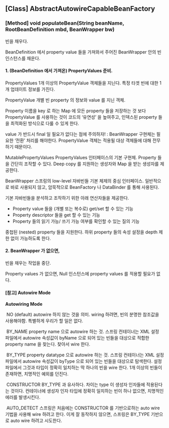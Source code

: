 ## [Class] AbstractAutowireCapableBeanFactory
 
### [Method] void populateBean(String beanName, RootBeanDefinition mbd, BeanWrapper bw)


빈을 채우다.

BeanDefinition 에서 property value 들을 가져와서
주어진 BeanWrapper 안의 빈인스턴스를 채운다.

#### 1. (BeanDefinition 에서 가져온) PropertyValues 준비.

PropertyValues
1개 이상의 PropertyValue 객체들을 지닌다.
특정 타겟 빈에 대한 1개 업데이트 정보를 가진다.

PropertyValue
개별 빈 property 의 정보와 value 를 지닌 객체.

Property 이름을 key 로 하는 Map 에 모든 property 들을 저장하는 것 보다
PropertyValue 를 사용하는 것이
코드의 ‘유연성’ 을 높여주고, 인덱스된 property 들을 최적화된 방식으로 다룰 수 있게 한다.

value 가 반드시 final 일 필요가 없다는 점에 주의하자!
: BeanWrapper 구현체는 필요한 ‘전환’ 처리를 해야한다.
PropertyValue 객체는 적용될 대상 객체들에 대해 전무하기 때문이다.

MutablePropertyValues
PropertyValues 인터페이스의 기본 구현체.
Property 들을 간단히 조작할 수 있다.
Deep copy 를 지원하는 생성자와 Map 을 받는 생성자를 제공한다.



BeanWrapper
스프링의 low-level 자바빈들 기본 체제의 중심 인터페이스.
일반적으로 바로 사용되지 않고,
암묵적으로 BeanFactory 나 DataBinder 를 통해 사용된다.

기본 자바빈들을 분석하고 조작하기 위한 아래 연산자들을 제공한다.
-	Property value 들을 (개별 또는 복수로) get/set 할 수 있는 기능
-	Property descriptor 들을 get 할 수 있는 기능
-	Property 들의 읽기 가능/ 쓰기 가능 여부를 확인할 수 있는 질의 기능

중첩된 (nested) property 들을 지원한다.
하위 property 들의 속성 설정을 depth 제한 없이 가능하도록 한다.


#### 2. BeanWrapper 가 없으면,
빈을 채우는 작업을 중단.

Property values 가 없으면,
Null 인스턴스에 property values 를 적용할 필요가 없다.


#### [참고] Autowire Mode
**Autowiring Mode**

​ NO (default)
autowire 하지 않는 것을 의미.
wiring 하려면, 빈의 분명한 참조값을 사용해야함.
특별하게 우리가 할 일은 없다.

​ BY_NAME
property name 으로 autowire 하는 것.
스프링 컨테이너는 XML 설정 파일에서 autowire 속성값이 byName 으로 되어 있는 빈들을 대상으로
적합한 property name 을 찾는다. 찾아서 wire 한다.

​ BY_TYPE
property datatype 으로 autowire 하는 것.
스프링 컨테이너는 XML 설정 파일에서 autowire 속성값이 byType 으로 되어 있는 빈들을 대상으로 
탐색한다. 설정 파일에서 그것과 타입이 정확히 일치하는 딱 하나의 빈을 wire 한다.
1개 이상의 빈들이 존재하면, 치명적인 예외를 던진다.

​ CONSTRUCTOR
BY_TYPE 과 유사하다. 
차이는 type 이 생성자 인자들에 적용된다는 것이다.
컨테이너에 생성자 인자 타입에 정확히 일치하는 빈이 하나 없으면,
치명적인 에러를 발생시킨다.

​ AUTO_DETECT
스프링은 처음에는 CONSTRUCTOR 를 기반으로하는 auto wire 기법을 사용해 wire 하려고 한다.
이게 잘 동작하지 않으면, 스프링은 BY_TYPE 기반으로 auto wire 하려고 시도한다.

 
